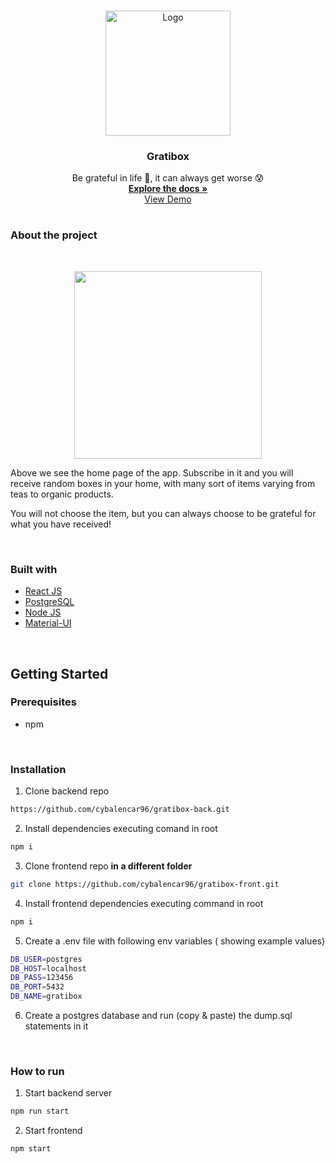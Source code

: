 <br />
<p align="center">
  <a href="/">
    <img src="https://github.com/cybalencar96/gratibox-front/blob/main/public/img/419-4195061_be-grateful.png?raw=true" alt="Logo" width="200px" height="auto">
  </a>

<h3 align="center">Gratibox</h3>

  <p align="center">
    Be grateful in life 🙏, it can always get worse 😰
    <br />
    <a href="https://github.com/cybalencar96/gratibox-back"><strong>Explore the docs »</strong></a>
    <br />
    <a href="/">View Demo</a>
    <br />
  </p>
</p>

#

### **About the project**

<br />
<p align="center">
<img src="https://github.com/cybalencar96/gratibox-front/blob/main/public/img/frontPage.png?raw=true" width="300px">
<p>

Above we see the home page of the app. Subscribe in it and you will receive random boxes in your home, with many sort of items varying from teas to organic products.

You will not choose the item, but you can always choose to be grateful for what you have received!

<br />

### **Built with**

- [React JS](https://reactjs.org/)
- [PostgreSQL](https://www.postgresql.org/)
- [Node JS](https://nodejs.org/en/)
- [Material-UI](https://material-ui.com/)

 <br />

## **Getting Started**

### **Prerequisites**

- npm

<br />

### **Installation**

1.  Clone backend repo

```sh
https://github.com/cybalencar96/gratibox-back.git
```

2. Install dependencies executing comand in root

```sh
npm i
```

3. Clone frontend repo **in a different folder**

```sh
git clone https://github.com/cybalencar96/gratibox-front.git
```

4. Install frontend dependencies executing command in root

```sh
npm i
```

5. Create a .env file with following env variables ( showing example values)

```sh
DB_USER=postgres
DB_HOST=localhost
DB_PASS=123456
DB_PORT=5432
DB_NAME=gratibox
```

6. Create a postgres database and run (copy & paste) the dump.sql statements in it

<br />

### **How to run**

1. Start backend server

```sh
npm run start
```

2. Start frontend

```sh
npm start
```
